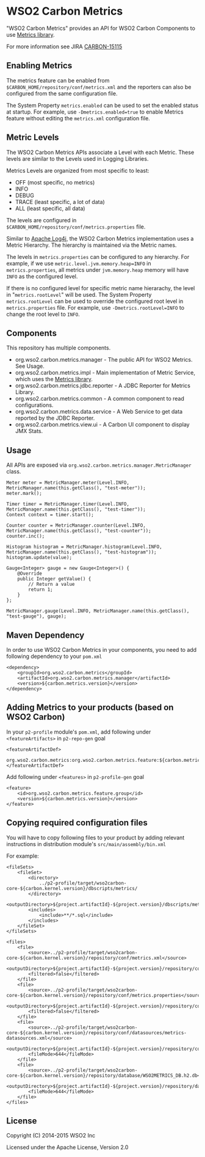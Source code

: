 WSO2 Carbon Metrics
===================

"WSO2 Carbon Metrics" provides an API for WSO2 Carbon Components to use [Metrics library](https://dropwizard.github.io/metrics/).

For more information see JIRA [CARBON-15115](https://wso2.org/jira/browse/CARBON-15115)

## Enabling Metrics

The metrics feature can be enabled from `$CARBON_HOME/repository/conf/metrics.xml` and the reporters can also be configured from the same configuration file. 

The System Property `metrics.enabled` can be used to set the enabled status at startup. For example, use `-Dmetrics.enabled=true` to enable Metrics feature without editing the `metrics.xml` configuration file.


## Metric Levels

The WSO2 Carbon Metrics APIs associate a Level with each Metric. These levels are similar to the Levels used in Logging Libraries. 

Metrics Levels are organized from most specific to least:

  - OFF (most specific, no metrics)
  - INFO
  - DEBUG
  - TRACE (least specific, a lot of data)
  - ALL (least specific, all data)

The levels are configured in `$CARBON_HOME/repository/conf/metrics.properties` file.

Similar to [Apache Log4j](https://logging.apache.org/log4j/1.2/), the WSO2 Carbon Metrics implementation uses a Metric Hierarchy. The hierarchy is maintained via the Metric names.

The levels in `metrics.properties` can be configured to any hierarchy. For example, if we use `metric.level.jvm.memory.heap=INFO` in  `metrics.properties`, all metrics under `jvm.memory.heap` memory will have `INFO` as the configured level.

If there is no configured level for specific metric name hierarachy, the level in "`metrics.rootLevel`" will be used. The  System Property `metrics.rootLevel` can be used to override the configured root level in `metrics.properties` file. For example, use `-Dmetrics.rootLevel=INFO` to change the root level to `INFO`.


## Components

This repository has multiple components.

  - org.wso2.carbon.metrics.manager - The public API for WSO2 Metrics. See Usage.
  - org.wso2.carbon.metrics.impl - Main implementation of Metric Service, which uses the [Metrics library](https://dropwizard.github.io/metrics/).
  - org.wso2.carbon.metrics.jdbc.reporter - A JDBC Reporter for Metrics Library.
  - org.wso2.carbon.metrics.common - A common component to read configurations.
  - org.wso2.carbon.metrics.data.service - A Web Service to get data reported by the JDBC Reporter.
  - org.wso2.carbon.metrics.view.ui - A Carbon UI component to display JMX Stats.

## Usage

All APIs are exposed via `org.wso2.carbon.metrics.manager.MetricManager` class.

```
Meter meter = MetricManager.meter(Level.INFO, MetricManager.name(this.getClass(), "test-meter"));
meter.mark();

Timer timer = MetricManager.timer(Level.INFO, MetricManager.name(this.getClass(), "test-timer"));
Context context = timer.start();

Counter counter = MetricManager.counter(Level.INFO, MetricManager.name(this.getClass(), "test-counter"));
counter.inc();

Histogram histogram = MetricManager.histogram(Level.INFO, MetricManager.name(this.getClass(), "test-histogram"));
histogram.update(value);

Gauge<Integer> gauge = new Gauge<Integer>() {
    @Override
    public Integer getValue() {
        // Return a value
        return 1;
    }
};

MetricManager.gauge(Level.INFO, MetricManager.name(this.getClass(), "test-gauge"), gauge);
```

## Maven Dependency

In order to use WSO2 Carbon Metrics in your components, you need to add following dependency to your `pom.xml`

```
<dependency>
    <groupId>org.wso2.carbon.metrics</groupId>
    <artifactId>org.wso2.carbon.metrics.manager</artifactId>
    <version>${carbon.metrics.version}</version>
</dependency>
```

## Adding Metrics to your products (based on WSO2 Carbon)

In your `p2-profile` module's `pom.xml`, add following under `<featureArtifacts>` in `p2-repo-gen` goal

```
<featureArtifactDef>
    org.wso2.carbon.metrics:org.wso2.carbon.metrics.feature:${carbon.metrics.version}
</featureArtifactDef>
```

Add following under `<features>` in `p2-profile-gen` goal

```
<feature>
    <id>org.wso2.carbon.metrics.feature.group</id>
    <version>${carbon.metrics.version}</version>
</feature>
```

## Copying required configuration files

You will have to copy following files to your product by adding relevant instructions in distribution module's `src/main/assembly/bin.xml`

For example:

```
<fileSets>
    <fileSet>
        <directory>
            ../p2-profile/target/wso2carbon-core-${carbon.kernel.version}/dbscripts/metrics/
        </directory>
        <outputDirectory>${project.artifactId}-${project.version}/dbscripts/metrics</outputDirectory>
        <includes>
            <include>**/*.sql</include>
        </includes>
    </fileSet>
</fileSets>

<files>
    <file>
        <source>../p2-profile/target/wso2carbon-core-${carbon.kernel.version}/repository/conf/metrics.xml</source>
        <outputDirectory>${project.artifactId}-${project.version}/repository/conf/</outputDirectory>
        <filtered>false</filtered>
    </file>
    <file>
        <source>../p2-profile/target/wso2carbon-core-${carbon.kernel.version}/repository/conf/metrics.properties</source>
        <outputDirectory>${project.artifactId}-${project.version}/repository/conf/</outputDirectory>
        <filtered>false</filtered>
    </file>
    <file>
        <source>../p2-profile/target/wso2carbon-core-${carbon.kernel.version}/repository/conf/datasources/metrics-datasources.xml</source>
        <outputDirectory>${project.artifactId}-${project.version}/repository/conf/datasources/</outputDirectory>
        <fileMode>644</fileMode>
    </file>
    <file>
        <source>../p2-profile/target/wso2carbon-core-${carbon.kernel.version}/repository/database/WSO2METRICS_DB.h2.db</source>
        <outputDirectory>${project.artifactId}-${project.version}/repository/database/</outputDirectory>
        <fileMode>644</fileMode>
    </file>
</files>
```

## License

Copyright (C) 2014-2015 WSO2 Inc

Licensed under the Apache License, Version 2.0
